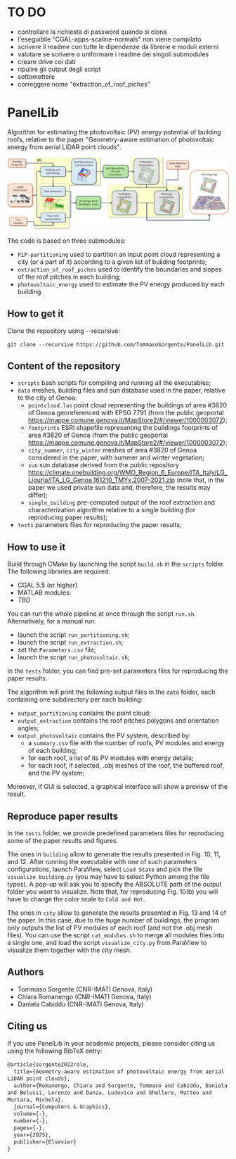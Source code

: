 # TO DO
- controllare la richiesta di password quando si clona
- l'eseguibile "CGAL-apps-scaline-normals" non viene compilato
- scrivere il readme con tutte le dipendenze da librerie e moduli esterni
- valutare se scrivere o uniformare i readme dei singoli submodules
- creare drive coi dati
- ripulire gli output degli script
- sottomettere
- correggere nome "extraction_of_roof_piches"

# PanelLib

Algorithm for estimating the photovoltaic (PV) energy potential of building roofs, relative to the paper "Geometry-aware estimation of photovoltaic energy from aerial LiDAR point clouds".

<p align="center"><img src="pipeline.png" width="1000"></p>

The code is based on three submodules:
 - `PiP-partitioning` used to partition an input point cloud representing a city (or a part of it) according to a given list of building footprints;
 - `extraction_of_roof_piches` used to identify the boundaries and slopes of the roof pitches in each building;
 - `photovoltaic_energy` used to estimate the PV energy produced by each building.

## How to get it 

Clone the repository using --recursive:

```
git clone --recursive https://github.com/TommasoSorgente/PanelLib.git
```

## Content of the repository

- `scripts` bash scripts for compiling and running all the executables;
- `data` meshes, building files and sun database used in the paper, relative to the city of Genoa:
   - `pointcloud.las` point cloud representing the buildings of area #3820 of Genoa georeferenced with EPSG 7791 (from the public geoportal https://mappe.comune.genova.it/MapStore2/#/viewer/1000003072);
   - `footprints` ESRI shapefile representing the buildings footprints of area #3820 of Genoa (from the public geoportal https://mappe.comune.genova.it/MapStore2/#/viewer/1000003072);
   - `city_summer`, `city_winter` meshes of area #3820 of Genoa considered in the paper, with summer and winter vegetation;
   - `sun` sun database derived from the public repository https://climate.onebuilding.org/WMO_Region_6_Europe/ITA_Italy/LG_Liguria/ITA_LG_Genoa.161210_TMYx.2007-2021.zip (note that, in the paper we used private sun data and, therefore, the results may differ);
   - `single_building` pre-computed output of the roof extraction and characterization algorithm relative to a single building (for reproducing paper results);
- `tests` parameters files for reproducing the paper results;

## How to use it

Build through CMake by launching the script `build.sh` in the `scripts` folder.
The following libraries are required:
- CGAL 5.5 (or higher)
- MATLAB modules: 
- *TBD*

You can run the whole pipeline at once through the script `run.sh`.
Alternatively, for a manual run:
 - launch the script `run_partitioning.sh`;
 - launch the script `run_extraction.sh`;
 - set the `Parameters.csv` file;
 - launch the script `run_photovoltaic.sh`;

In the `tests` folder, you can find pre-set parameters files for reproducing the paper results.

The algorithm will print the following output files in the `data` folder, each containing one subdirectory per each building:
- `output_partitioning` contains the point cloud;
- `output_extraction` contains the roof pitches polygons and orientation angles;
- `output_photovoltaic` contains the PV system, described by:
	- a `summary.csv` file with the number of roofs, PV modules and energy of each building;
	- for each roof, a list of its PV modules with energy details;
	- for each roof, if selected, .obj meshes of the roof, the buffered roof, and the PV system;

Moreover, if GUI is selected, a graphical interface will show a preview of the result.

## Reproduce paper results

In the `tests` folder, we provide predefined parameters files for reproducing some of the paper results and figures.

The ones in `building` allow to generate the results presented in Fig. 10, 11, and 12.
After running the executable with one of such parameters configurations, launch ParaView, select `Load State` and pick the file `visualize_building.py` (you may have to select Python among the file types).
A pop-up will ask you to specify the ABSOLUTE path of the output folder you want to visualize. Note that, for reproducing Fig. 10(b) you will have to change the color scale to `Cold and Hot`.

The ones in `city` allow to generate the results presented in Fig. 13 and 14 of the paper.
In this case, due to the huge number of buildings, the program only outputs the list of PV modules of each roof (and not the .obj mesh files).
You can use the script `cat_modules.sh` to merge all modules files into a single one, and load the script `visualize_city.py` from ParaView to visualize them together with the city mesh.

## Authors

- Tommaso Sorgente (CNR-IMATI Genova, Italy)
- Chiara Romanengo (CNR-IMATI Genova, Italy)
- Daniela Cabiddu  (CNR-IMATI Genova, Italy)

## Citing us

If you use PanelLib in your academic projects, please consider citing us using the following BibTeX entry:

```
@article{sorgente2022role,
  title={Geometry-aware estimation of photovoltaic energy from aerial LiDAR point clouds},
  author={Romanengo, Chiara and Sorgente, Tommaso and Cabiddu, Daniela and Belussi, Lorenzo and Danza, Ludovico and Ghellere, Matteo and Mortara, Michela},
  journal={Computers & Graphics},
  volume={-},
  number={-},
  pages={-},
  year={2025},
  publisher={Elsevier}
}
```
